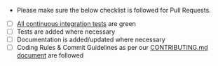 -   Please make sure the below checklist is followed for Pull Requests.

-   [ ] [All continuous integration tests](https://github.com/OsgiliathEnterprise/platform/actions) are green
-   [ ] Tests are added where necessary
-   [ ] Documentation is added/updated where necessary
-   [ ] Coding Rules & Commit Guidelines as per our [CONTRIBUTING.md document](https://github.com/OsgiliathEnterprise/platform/blob/master/CONTRIBUTING.md) are followed

<!--
Please also reference the issue number in a commit message to [automatically close the related Github issue](https://help.github.com/articles/closing-issues-via-commit-messages/)

Note: It is also possible to add `[skip kvm]` or `[kvm skip]` to your commit message to skip continuous integration tests
-->